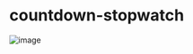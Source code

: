 # countdown-stopwatch
![image](https://github.com/user-attachments/assets/581902c8-8cea-425a-ae66-ea2cf6f85c8c)
